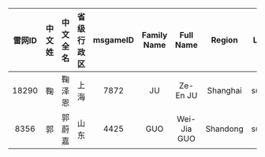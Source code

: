 | 雷网ID | 中文姓 | 中文全名 | 省级行政区 | msgameID | Family Name | Full Name | Region | Level |
|:---:|:---:|:---:|:---:|:---:|:---:|:---:|:---:|:---:|
| 18290 | 鞠 | 鞠泽恩 | 上海 | 7872 | JU | Ze-En JU | Shanghai | sub30 |
| 8356 | 郭 | 郭蔚嘉 | 山东 | 4425 | GUO | Wei-Jia GUO | Shandong | sub35 |




